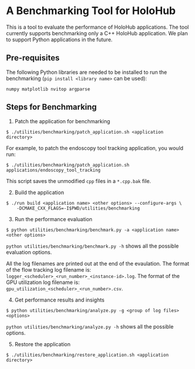 # A Benchmarking Tool for HoloHub

This is a tool to evaluate the performance of HoloHub applications. The tool currently supports
benchmarking only a C++ HoloHub application. We plan to support Python applications in the future.

## Pre-requisites
The following Python libraries are needed to be installed to run the benchmarking (`pip install <library name>` can be used):

```
numpy matplotlib nvitop argparse
```
## Steps for Benchmarking

1. Patch the application for benchmarking

```
$ ./utilities/benchmarking/patch_application.sh <application directory>
```

For example, to patch the endoscopy tool tracking application, you would run:

```
$ ./utilities/benchmarking/patch_application.sh applications/endoscopy_tool_tracking
```
This script saves the unmodified `cpp` files in a `*.cpp.bak` file.

2. Build the application

```
$ ./run build <application name> <other options> --configure-args \
    -DCMAKE_CXX_FLAGS=-I$PWD/utilities/benchmarking
```

3. Run the performance evaluation

```
$ python utilities/benchmarking/benchmark.py -a <application name> <other options>
```

`python utilities/benchmarking/benchmark.py -h` shows all the possible evaluation options.

All the log filenames are printed out at the end of the evaulation. The format of the flow tracking log filename is:
`logger_<scheduler>_<run_number>_<instance-id>.log`. The format of the GPU utilization log filename
is: `gpu_utilization_<scheduler>_<run_number>.csv`.

4. Get performance results and insights

```
$ python utilities/benchmarking/analyze.py -g <group of log files> <options>
```
`python utilities/benchmarking/analyze.py -h` shows all the possible options.

5. Restore the application

```
$ ./utilities/benchmarking/restore_application.sh <application directory>
```